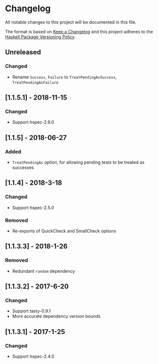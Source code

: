 # Changelog

All notable changes to this project will be documented in this file.

The format is based on [Keep a Changelog](http://keepachangelog.com/)
and this project adheres to the [Haskell Package Versioning Policy](https://pvp.haskell.org/).

## Unreleased

### Changed
- Rename `Success`, `Failure` to `TreatPendingAsSuccess`, `TreatPendingAsFailure`

## [1.1.5.1] - 2018-11-15

### Changed
- Support hspec-2.6.0

## [1.1.5] - 2018-06-27

### Added
- `TreatPendingAs` option, for allowing pending tests to be treated as successes

## [1.1.4] - 2018-3-18

### Changed
- Support hspec-2.5.0

### Removed
- Re-exports of QuickCheck and SmallCheck options

## [1.1.3.3] - 2018-1-26

### Removed
- Redundant `random` dependency

## [1.1.3.2] - 2017-6-20

### Changed
- Support tasty-0.9.1
- More accurate dependency version bounds

## [1.1.3.1] - 2017-1-25

### Changed
- Support hspec-2.4.0
